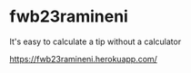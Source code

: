 # fwb23ramineni

It's easy to calculate a tip without a calculator

<https://fwb23ramineni.herokuapp.com/>